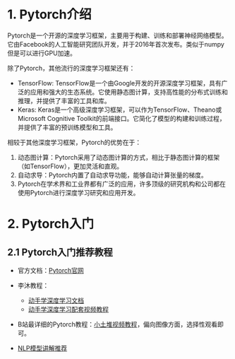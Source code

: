 # 1. Pytorch介绍

Pytorch是一个开源的深度学习框架，主要用于构建、训练和部署神经网络模型。它由Facebook的人工智能研究团队开发，并于2016年首次发布。类似于numpy但是可以进行GPU加速。

除了Pytorch，其他流行的深度学习框架还有：
- TensorFlow: TensorFlow是一个由Google开发的开源深度学习框架，具有广泛的应用和强大的生态系统。它使用静态图计算，支持高性能的分布式训练和推理，并提供了丰富的工具和库。
- Keras: Keras是一个高级深度学习框架，可以作为TensorFlow、Theano或Microsoft Cognitive Toolkit的前端接口。它简化了模型的构建和训练过程，并提供了丰富的预训练模型和工具。

相较于其他深度学习框架，Pytorch的优势在于：
1. 动态图计算：Pytorch采用了动态图计算的方式，相比于静态图计算的框架（如TensorFlow），更加灵活和直观。
2. 自动求导：Pytorch内置了自动求导功能，能够自动计算张量的梯度。
3. Pytorch在学术界和工业界都有广泛的应用，许多顶级的研究机构和公司都在使用Pytorch进行深度学习研究和应用开发。

# 2. Pytorch入门

## 2.1 Pytorch入门推荐教程

- 官方文档：[Pytorch官网](https://pytorch.org/docs/stable/index.html)

- 李沐教程：
  - [动手学深度学习文档](https://zh.d2l.ai/)
  - [动手学深度学习配套视频教程](https://www.bilibili.com/video/BV1if4y147hS/?share_source=copy_web&vd_source=c6cc3d47bc52080e2c91b22facc5dbcd)

- B站最详细的Pytorch教程：[小土堆视频教程](https://www.bilibili.com/video/BV1hE411t7RN/?share_source=copy_web&vd_source=c6cc3d47bc52080e2c91b22facc5dbcd)，偏向图像方面，选择性观看即可。

- [NLP模型讲解推荐](https://space.bilibili.com/383551518/channel/collectiondetail?sid=463688)

